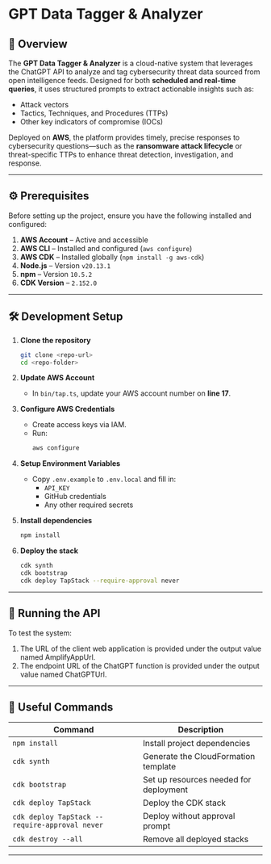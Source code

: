 # GPT Data Tagger & Analyzer

## 📘 Overview

The **GPT Data Tagger & Analyzer** is a cloud-native system that leverages the ChatGPT API to analyze and tag cybersecurity threat data sourced from open intelligence feeds. Designed for both **scheduled and real-time queries**, it uses structured prompts to extract actionable insights such as:

- Attack vectors  
- Tactics, Techniques, and Procedures (TTPs)  
- Other key indicators of compromise (IOCs)

Deployed on **AWS**, the platform provides timely, precise responses to cybersecurity questions—such as the **ransomware attack lifecycle** or threat-specific TTPs to enhance threat detection, investigation, and response.

---

## ⚙️ Prerequisites

Before setting up the project, ensure you have the following installed and configured:

1. **AWS Account** – Active and accessible
2. **AWS CLI** – Installed and configured (`aws configure`)  
3. **AWS CDK** – Installed globally (`npm install -g aws-cdk`)
4. **Node.js** – Version `v20.13.1`
5. **npm** – Version `10.5.2`
6. **CDK Version** – `2.152.0`

---

## 🛠️ Development Setup

1. **Clone the repository**
   ```bash
   git clone <repo-url>
   cd <repo-folder>
   ```

2. **Update AWS Account**
   - In `bin/tap.ts`, update your AWS account number on **line 17**.

3. **Configure AWS Credentials**
   - Create access keys via IAM.
   - Run:
     ```bash
     aws configure
     ```

4. **Setup Environment Variables**
   - Copy `.env.example` to `.env.local` and fill in:
     - `API_KEY`
     - GitHub credentials
     - Any other required secrets

5. **Install dependencies**
   ```bash
   npm install
   ```

6. **Deploy the stack**
   ```bash
   cdk synth
   cdk bootstrap
   cdk deploy TapStack --require-approval never
   ```

---

## 🚀 Running the API

To test the system:

1. The URL of the client web application is provided under the output value named AmplifyAppUrl.
2. The endpoint URL of the ChatGPT function is provided under the output value named ChatGPTUrl.

---

## 🧰 Useful Commands

| Command | Description |
|--------|-------------|
| `npm install` | Install project dependencies |
| `cdk synth` | Generate the CloudFormation template |
| `cdk bootstrap` | Set up resources needed for deployment |
| `cdk deploy TapStack` | Deploy the CDK stack |
| `cdk deploy TapStack --require-approval never` | Deploy without approval prompt |
| `cdk destroy --all` | Remove all deployed stacks |

---
